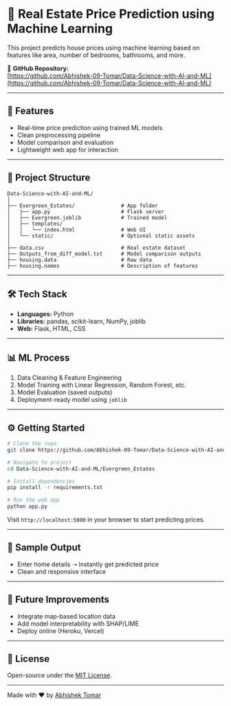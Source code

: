 # 🏡 Real Estate Price Prediction using Machine Learning

This project predicts house prices using machine learning based on features like area, number of bedrooms, bathrooms, and more.

🔗 **GitHub Repository:**  
[https://github.com/Abhishek-09-Tomar/Data-Science-with-AI-and-ML](https://github.com/Abhishek-09-Tomar/Data-Science-with-AI-and-ML)

---

## 🚀 Features

- Real-time price prediction using trained ML models
- Clean preprocessing pipeline
- Model comparison and evaluation
- Lightweight web app for interaction

---

## 📁 Project Structure

```
Data-Science-with-AI-and-ML/
│
├── Evergreen_Estates/               # App folder
│   ├── app.py                       # Flask server
│   ├── Evergreen.joblib             # Trained model
│   ├── templates/
│   │   └── index.html               # Web UI
│   └── static/                      # Optional static assets
│
├── data.csv                         # Real estate dataset
├── Outputs_from_diff_model.txt      # Model comparison outputs
├── housing.data                     # Raw data
├── housing.names                    # Description of features
```

---

## 🛠️ Tech Stack

- **Languages:** Python
- **Libraries:** pandas, scikit-learn, NumPy, joblib
- **Web:** Flask, HTML, CSS

---

## 📊 ML Process

1. Data Cleaning & Feature Engineering  
2. Model Training with Linear Regression, Random Forest, etc.  
3. Model Evaluation (saved outputs)  
4. Deployment-ready model using `joblib`

---

## ⚙️ Getting Started

```bash
# Clone the repo
git clone https://github.com/Abhishek-09-Tomar/Data-Science-with-AI-and-ML.git

# Navigate to project
cd Data-Science-with-AI-and-ML/Evergreen_Estates

# Install dependencies
pip install -r requirements.txt

# Run the web app
python app.py
```

Visit `http://localhost:5000` in your browser to start predicting prices.

---

## 📸 Sample Output

- Enter home details ➝ Instantly get predicted price  
- Clean and responsive interface

---

## 🧠 Future Improvements

- Integrate map-based location data  
- Add model interpretability with SHAP/LIME  
- Deploy online (Heroku, Vercel)

---

## 📄 License

Open-source under the [MIT License](LICENSE).

---

Made with ❤️ by [Abhishek Tomar](https://github.com/Abhishek-09-Tomar)
